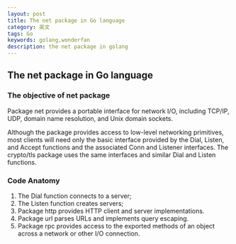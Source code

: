 ```yaml
---
layout: post
title: The net package in Go language
category: 英文
tags: Go
keywords: golang,wonderfan
description: the net package in golang
---
```


## The net package in Go language


### The objective of net package

Package net provides a portable interface for network I/O, including TCP/IP, UDP, domain name resolution, and Unix domain sockets.

Although the package provides access to low-level networking primitives, most clients will need only the basic interface provided by the Dial, Listen, and Accept functions and the associated Conn and Listener interfaces. The crypto/tls package uses the same interfaces and similar Dial and Listen functions.


### Code Anatomy

1. The Dial function connects to a server;
2. The Listen function creates servers;
3. Package http provides HTTP client and server implementations.
4. Package url parses URLs and implements query escaping.
5. Package rpc provides access to the exported methods of an object across a network or other I/O connection.

